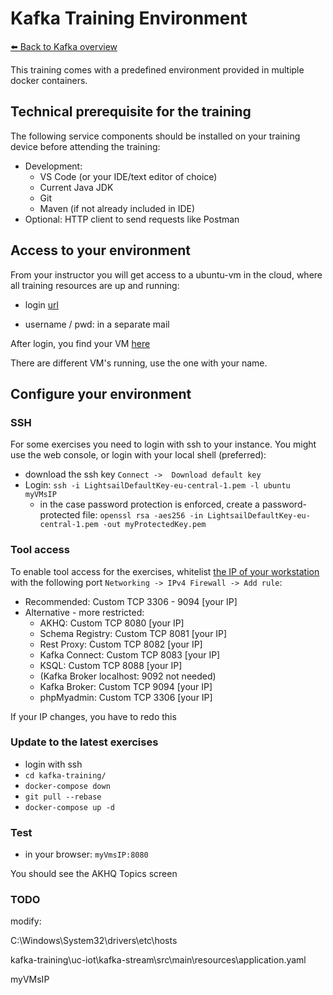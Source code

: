 # Kafka Training Environment
[⬅️ Back to Kafka overview](README.md)


This training comes with a predefined environment provided in multiple docker containers. 

## Technical prerequisite for the training

The following service components should be installed on your training device before attending the training:

* Development: 
  * VS Code (or your IDE/text editor of choice) 
  * Current Java JDK
  * Git
  * Maven (if not already included in IDE)
* Optional: HTTP client to send requests like Postman


## Access to your environment

From your instructor you will get access to a ubuntu-vm in the cloud, where all training resources are up and running:

* login [url](https://mottbott.signin.aws.amazon.com/console)

* username / pwd: in a separate mail

After login, you find your VM [here](https://lightsail.aws.amazon.com/ls/webapp/home/instances)

There are different VM's running, use the one with your name.


## Configure your environment

### SSH

For some exercises you need to login with ssh to your instance. You might use the web console, or login with your local shell (preferred):
* download the ssh key `Connect ->  Download default key`
* Login: `ssh -i LightsailDefaultKey-eu-central-1.pem -l ubuntu myVMsIP`
  * in the case password protection is enforced, create a password-protected file: `openssl rsa -aes256 -in LightsailDefaultKey-eu-central-1.pem -out myProtectedKey.pem`


### Tool access

To enable tool access for the exercises, whitelist [the IP of your workstation](https://whatismyipaddress.com/) with the following port `Networking -> IPv4 Firewall -> Add rule`:
* Recommended: Custom TCP 3306 - 9094 [your IP]
* Alternative - more restricted:
  * AKHQ:            Custom TCP 8080 [your IP]
  * Schema Registry: Custom TCP 8081 [your IP]
  * Rest Proxy:      Custom TCP 8082 [your IP]
  * Kafka Connect:   Custom TCP 8083 [your IP]
  * KSQL:            Custom TCP 8088 [your IP]
  * (Kafka Broker localhost: 9092 not needed) 
  * Kafka Broker:    Custom TCP 9094 [your IP]
  * phpMyadmin:      Custom TCP 3306 [your IP]

If your IP changes, you have to redo this

### Update to the latest exercises
* login with ssh
* `cd kafka-training/`
* `docker-compose down`
* `git pull --rebase`
* `docker-compose up -d`


### Test
 * in your browser: `myVmsIP:8080`

You should see the AKHQ Topics screen



### TODO
modify:

C:\Windows\System32\drivers\etc\hosts


kafka-training\uc-iot\kafka-stream\src\main\resources\application.yaml

myVMsIP